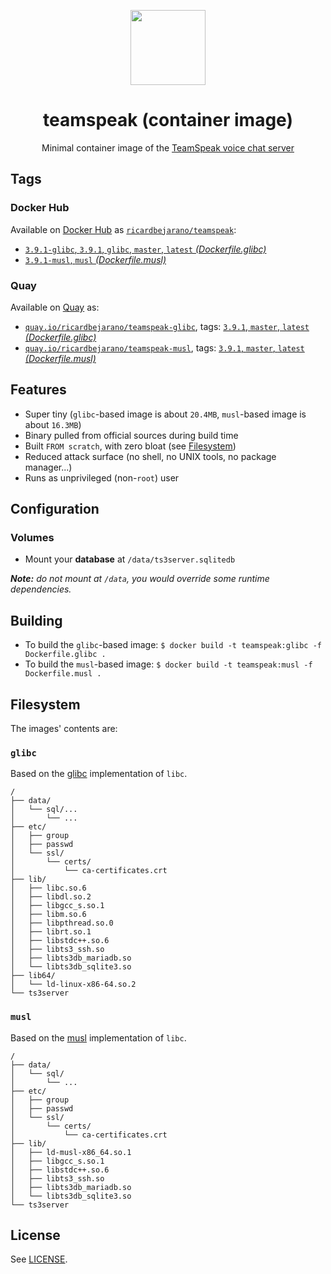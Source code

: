 <p align="center"><img src="https://emojipedia-us.s3.dualstack.us-west-1.amazonaws.com/thumbs/320/apple/155/speech-balloon_1f4ac.png" width="120px"></p>
<h1 align="center">teamspeak (container image)</h1>
<p align="center">Minimal container image of the <a href="https://teamspeak.com/en/">TeamSpeak voice chat server</a></p>


## Tags

### Docker Hub

Available on [Docker Hub](https://hub.docker.com) as [`ricardbejarano/teamspeak`](https://hub.docker.com/r/ricardbejarano/teamspeak):

- [`3.9.1-glibc`, `3.9.1`, `glibc`, `master`, `latest` *(Dockerfile.glibc)*](https://github.com/ricardbejarano/teamspeak/blob/master/Dockerfile.glibc)
- [`3.9.1-musl`, `musl` *(Dockerfile.musl)*](https://github.com/ricardbejarano/teamspeak/blob/master/Dockerfile.musl)

### Quay

Available on [Quay](https://quay.io) as:

- [`quay.io/ricardbejarano/teamspeak-glibc`](https://quay.io/repository/ricardbejarano/teamspeak-glibc), tags: [`3.9.1`, `master`, `latest` *(Dockerfile.glibc)*](https://github.com/ricardbejarano/teamspeak/blob/master/Dockerfile.glibc)
- [`quay.io/ricardbejarano/teamspeak-musl`](https://quay.io/repository/ricardbejarano/teamspeak-musl), tags: [`3.9.1`, `master`, `latest` *(Dockerfile.musl)*](https://github.com/ricardbejarano/teamspeak/blob/master/Dockerfile.musl)


## Features

* Super tiny (`glibc`-based image is about `20.4MB`, `musl`-based image is about `16.3MB`)
* Binary pulled from official sources during build time
* Built `FROM scratch`, with zero bloat (see [Filesystem](#filesystem))
* Reduced attack surface (no shell, no UNIX tools, no package manager...)
* Runs as unprivileged (non-`root`) user


## Configuration

### Volumes

- Mount your **database** at `/data/ts3server.sqlitedb`

***Note:** do not mount at `/data`, you would override some runtime dependencies.*


## Building

- To build the `glibc`-based image: `$ docker build -t teamspeak:glibc -f Dockerfile.glibc .`
- To build the `musl`-based image: `$ docker build -t teamspeak:musl -f Dockerfile.musl .`


## Filesystem

The images' contents are:

### `glibc`

Based on the [glibc](https://www.gnu.org/software/libc/) implementation of `libc`.

```
/
├── data/
│   └── sql/...
│       └── ...
├── etc/
│   ├── group
│   ├── passwd
│   └── ssl/
│       └── certs/
│           └── ca-certificates.crt
├── lib/
│   ├── libc.so.6
│   ├── libdl.so.2
│   ├── libgcc_s.so.1
│   ├── libm.so.6
│   ├── libpthread.so.0
│   ├── librt.so.1
│   ├── libstdc++.so.6
│   ├── libts3_ssh.so
│   ├── libts3db_mariadb.so
│   └── libts3db_sqlite3.so
├── lib64/
│   └── ld-linux-x86-64.so.2
└── ts3server
```

### `musl`

Based on the [musl](https://www.musl-libc.org/) implementation of `libc`.

```
/
├── data/
│   └── sql/
│       └── ...
├── etc/
│   ├── group
│   ├── passwd
│   └── ssl/
│       └── certs/
│           └── ca-certificates.crt
├── lib/
│   ├── ld-musl-x86_64.so.1
│   ├── libgcc_s.so.1
│   ├── libstdc++.so.6
│   ├── libts3_ssh.so
│   ├── libts3db_mariadb.so
│   └── libts3db_sqlite3.so
└── ts3server
```


## License

See [LICENSE](https://github.com/ricardbejarano/teamspeak/blob/master/LICENSE).
